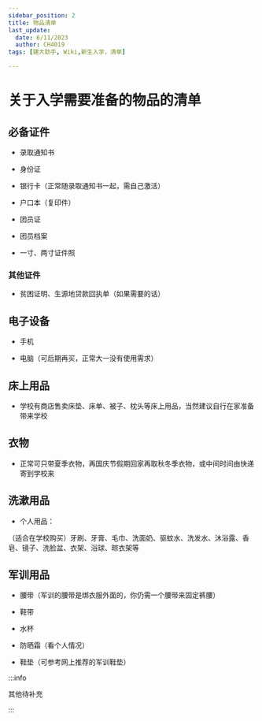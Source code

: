 ```yaml
---
sidebar_position: 2
title: 物品清单
last_update:
  date: 6/11/2023
  author: CH4019
tags: [建大助手, Wiki,新生入学，清单]

---
```


# 关于入学需要准备的物品的清单

## 必备证件

- 录取通知书

- 身份证

- 银行卡（正常随录取通知书一起，需自己激活）

- 户口本（复印件）

- 团员证

- 团员档案

- 一寸、两寸证件照

### 其他证件

- 贫困证明、生源地贷款回执单（如果需要的话）

## 电子设备

- 手机

- 电脑（可后期再买，正常大一没有使用需求）

## 床上用品
- 学校有商店售卖床垫、床单、被子、枕头等床上用品，当然建议自行在家准备带来学校

## 衣物

- 正常可只带夏季衣物，再国庆节假期回家再取秋冬季衣物，或中间时间由快递寄到学校来

## 洗漱用品

- 个人用品：

（适合在学校购买）牙刷、牙膏、毛巾、洗面奶、驱蚊水、洗发水、沐浴露、香皂、镜子、洗脸盆、衣架、浴球、晾衣架等

## 军训用品

- 腰带（军训的腰带是绑衣服外面的，你仍需一个腰带来固定裤腰）

- 鞋带

- 水杯

- 防晒霜（看个人情况）

- 鞋垫（可参考网上推荐的军训鞋垫）

:::info

其他待补充

:::